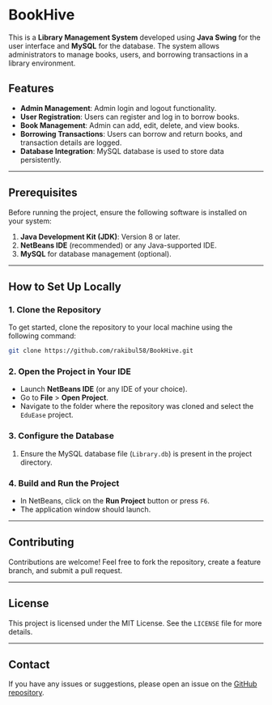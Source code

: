 # BookHive

This is a **Library Management System** developed using **Java Swing** for the user interface and **MySQL** for the database. The system allows administrators to manage books, users, and borrowing transactions in a library environment.

## Features

- **Admin Management**: Admin login and logout functionality.
- **User Registration**: Users can register and log in to borrow books.
- **Book Management**: Admin can add, edit, delete, and view books.
- **Borrowing Transactions**: Users can borrow and return books, and transaction details are logged.
- **Database Integration**: MySQL database is used to store data persistently.

---

## Prerequisites

Before running the project, ensure the following software is installed on your system:

1. **Java Development Kit (JDK)**: Version 8 or later.
2. **NetBeans IDE** (recommended) or any Java-supported IDE.
3. **MySQL** for database management (optional).

---

## How to Set Up Locally

### 1. Clone the Repository
To get started, clone the repository to your local machine using the following command:
```bash
git clone https://github.com/rakibul58/BookHive.git
```

### 2. Open the Project in Your IDE
- Launch **NetBeans IDE** (or any IDE of your choice).
- Go to **File** > **Open Project**.
- Navigate to the folder where the repository was cloned and select the `EduEase` project.

### 3. Configure the Database
1. Ensure the MySQL database file (`Library.db`) is present in the project directory. 

### 4. Build and Run the Project
- In NetBeans, click on the **Run Project** button or press `F6`.
- The application window should launch.

---

## Contributing

Contributions are welcome! Feel free to fork the repository, create a feature branch, and submit a pull request.

---

## License

This project is licensed under the MIT License. See the `LICENSE` file for more details.

---

## Contact

If you have any issues or suggestions, please open an issue on the [GitHub repository](https://github.com/rakibul58/LibraryMangementSystem).
